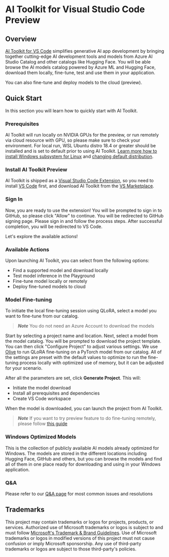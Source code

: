 # AI Toolkit for Visual Studio Code Preview

## Overview

[AI Toolkit for VS Code](https://aka.ms/WindowsAI-Studio) simplifies generative AI app development by bringing together cutting-edge AI development tools and models from Azure AI Studio Catalog and other catalogs like Hugging Face. You will be able browse the AI models catalog powered by Azure ML and Hugging Face, download them locally, fine-tune, test and use them in your application.

You can also fine-tune and deploy models to the cloud (preview).

## Quick Start

In this section you will learn how to quickly start with AI Toolkit.

### Prerequisites

AI Toolkit will run locally on NVIDIA GPUs for the preview, or run remotely via cloud resource with GPU, so please make sure to check your environment. For local run, WSL Ubuntu distro 18.4 or greater should be installed and is set to default prior to using AI Toolkit.
[Learn more how to install Windows subsystem for Linux](https://learn.microsoft.com/en-us/windows/wsl/install) and [changing default distribution](https://learn.microsoft.com/en-us/windows/wsl/install#change-the-default-linux-distribution-installed).

### Install AI Toolkit Preview

AI Toolkit is shipped as a [Visual Studio Code Extension](https://code.visualstudio.com/docs/setup/additional-components#_vs-code-extensions), so you need to install [VS Code](https://code.visualstudio.com/docs/setup/windows) first, and download AI Toolkit from the [VS Marketplace](https://marketplace.visualstudio.com/items?itemName=ms-windows-ai-studio.windows-ai-studio).

### Sign In

Now, you are ready to use the extension!
You will be prompted to sign in to GitHub, so please click "Allow" to continue. You will be redirected to GitHub signing page.
Please sign in and follow the process steps. After successful completion, you will be redirected to VS Code.

Let's explore the available actions!

### Available Actions

Upon launching AI Toolkit, you can select from the following options:

- Find a supported model and download locally
- Test model inference in the Playground
- Fine-tune model locally or remotely
- Deploy fine-tuned models to cloud

### Model Fine-tuning

To initiate the local fine-tuning session using QLoRA, select a model you want to fine-tune from our catalog.

> **_Note_** You do not need an Azure Account to download the models

Start by selecting a project name and location.
Next, select a model from the model catalog. You will be prompted to download the project template. You can then click "Configure Project" to adjust various settings.
We use [Olive](https://microsoft.github.io/Olive/overview/olive.html) to run QLoRA fine-tuning on a PyTorch model from our catalog. All of the settings are preset with the default values to optimize to run the fine-tuning process locally with optimized use of memory, but it can be adjusted for your scenario.

After all the parameters are set, click **Generate Project**.
This will:

- Initiate the model download
- Install all prerequisites and dependencies
- Create VS Code workspace

When the model is downloaded, you can launch the project from AI Toolkit.

> ***Note*** If you want to try preview feature to do fine-tuning remotely, please follow [this guide](https://aka.ms/previewFinetune)

### Windows Optimized Models

This is the collection of publicly available AI models already optimized for Windows. The models are stored in the different locations including Hugging Face, GitHub and others, but you can browse the models and find all of them in one place ready for downloading and using in your Windows application.

### Q&A

Please refer to our [Q&A page](QA.md) for most common issues and resolutions

## Trademarks

This project may contain trademarks or logos for projects, products, or services. Authorized use of Microsoft
trademarks or logos is subject to and must follow
[Microsoft's Trademark & Brand Guidelines](https://www.microsoft.com/en-us/legal/intellectualproperty/trademarks/usage/general).
Use of Microsoft trademarks or logos in modified versions of this project must not cause confusion or imply Microsoft sponsorship.
Any use of third-party trademarks or logos are subject to those third-party's policies.
